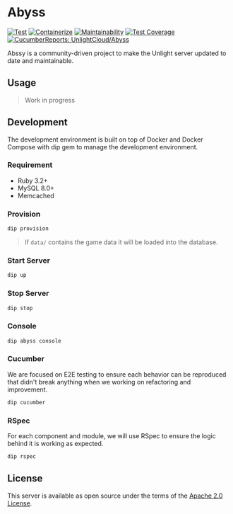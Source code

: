 Abyss
===

[![Test](https://github.com/UnlightCloud/abyss/actions/workflows/main.yml/badge.svg)](https://github.com/UnlightCloud/abyss/actions/workflows/main.yml)
[![Containerize](https://github.com/UnlightCloud/abyss/actions/workflows/containerize.yml/badge.svg)](https://github.com/UnlightCloud/abyss/actions/workflows/containerize.yml)
[![Maintainability](https://api.codeclimate.com/v1/badges/0b9b05fdca13833dcfcb/maintainability)](https://codeclimate.com/github/UnlightCloud/abyss/maintainability)
[![Test Coverage](https://api.codeclimate.com/v1/badges/0b9b05fdca13833dcfcb/test_coverage)](https://codeclimate.com/github/UnlightCloud/abyss/test_coverage)
[![CucumberReports: UnlightCloud/Abyss](https://messages.cucumber.io/api/report-collections/78b91caa-5111-4e8b-beca-3df0601f4f86/badge)](https://reports.cucumber.io/report-collections/78b91caa-5111-4e8b-beca-3df0601f4f86)

Abssy is a community-driven project to make the Unlight server updated to date and maintainable.

## Usage

> Work in progress

## Development

The development environment is built on top of Docker and Docker Compose with dip gem to manage the development environment.

### Requirement

* Ruby 3.2+
* MySQL 8.0+
* Memcached

### Provision

```bash
dip provision
```

> If `data/` contains the game data it will be loaded into the database.

### Start Server

```bash
dip up
```

### Stop Server

```bash
dip stop
```

### Console

```bash
dip abyss console
```

### Cucumber

We are focused on E2E testing to ensure each behavior can be reproduced that didn't break anything when we working on refactoring and improvement.

```bash
dip cucumber
```

### RSpec

For each component and module, we will use RSpec to ensure the logic behind it is working as expected.

```bash
dip rspec
```

## License

This server is available as open source under the terms of the [Apache 2.0 License](https://opensource.org/licenses/Apache2.0).
